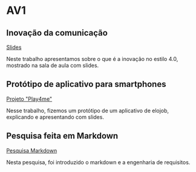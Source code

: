 # AV1

## Inovação da comunicação
[Slides](https://www.canva.com/design/DAF9XNPPW5Y/LUh9sXJdYaj-J0qwrblpRA/edit_)

Neste trabalho apresentamos sobre o que é a inovação no estilo 4.0, mostrado na sala de aula com slides.

## Protótipo de aplicativo para smartphones
[Projeto "Play4me"](https://www.canva.com/design/DAF_HwcEQTY/iqvmdZIIAGs672TQqPIIMw/edit)

Nesse trabalho, fizemos um protótipo de um aplicativo de elojob, explicando e apresentando com slides.

## Pesquisa feita em Markdown

[Pesquisa Markdown](https://github.com/daviandany/aulaMarkdown)

Nesta pesquisa, foi introduzido o markdown e a engenharia de requisitos.


